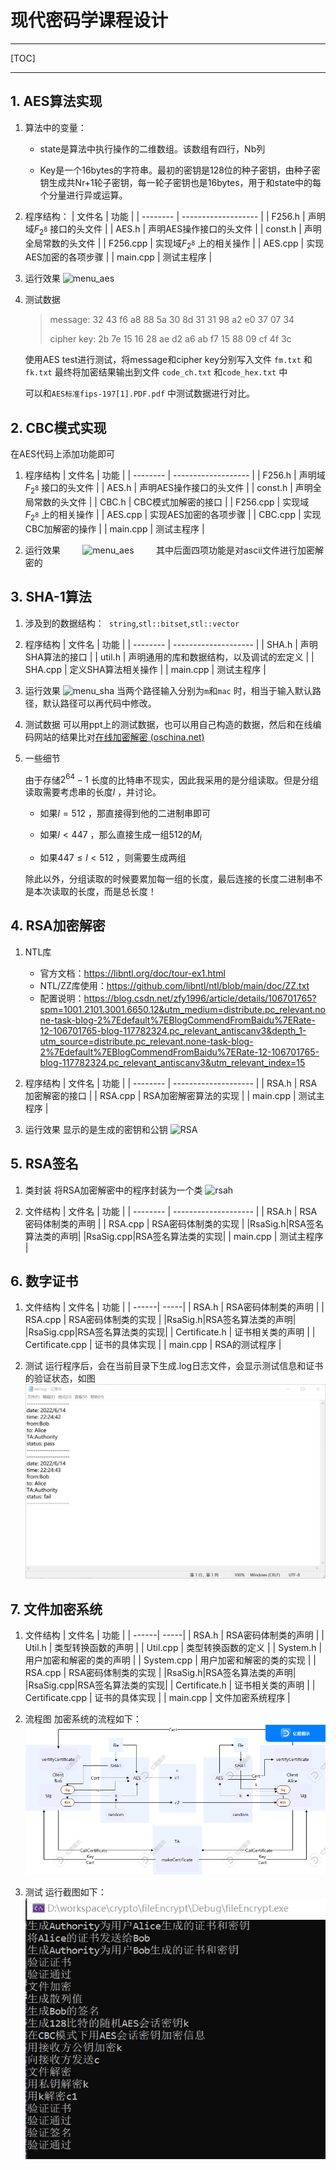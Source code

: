 # 现代密码学课程设计

---

[TOC]

<!-- vscode-markdown-toc-config
	numbering=true
	autoSave=true
	/vscode-markdown-toc-config -->
<!-- /vscode-markdown-toc -->

---

## 1. AES算法实现

1. 算法中的变量：
   * state是算法中执行操作的二维数组。该数组有四行，Nb列

   * Key是一个16bytes的字符串。最初的密钥是128位的种子密钥，由种子密钥生成共Nr+1轮子密钥，每一轮子密钥也是16bytes，用于和state中的每个分量进行异或运算。

2. 程序结构：
   | 文件名      | 功能                  |
   | -------- | ------------------- |
   | F256.h   | 声明域$F_{2^8}$ 接口的头文件 |
   | AES.h    | 声明AES操作接口的头文件       |
   | const.h  | 声明全局常数的头文件          |
   | F256.cpp | 实现域$F_{2^8}$ 上的相关操作 |
   | AES.cpp  | 实现AES加密的各项步骤        |
   | main.cpp | 测试主程序               |

3. 运行效果
   ![menu_aes](images/menu_aes.png)

4. 测试数据
   > message: 32 43 f6 a8 88 5a 30 8d 31 31 98 a2 e0 37 07 34
   >
   > cipher key: 2b 7e 15 16 28 ae d2 a6 ab f7 15 88 09 cf 4f 3c

   使用AES test进行测试，将message和cipher key分别写入文件 `fm.txt`  和 `fk.txt`  最终将加密结果输出到文件 `code_ch.txt`   和`code_hex.txt` 中

   可以和`AES标准fips-197[1].PDF.pdf` 中测试数据进行对比。

## 2. CBC模式实现

在AES代码上添加功能即可

1. 程序结构
   | 文件名      | 功能                  |
   | -------- | ------------------- |
   | F256.h   | 声明域$F_{2^8}$ 接口的头文件 |
   | AES.h    | 声明AES操作接口的头文件       |
   | const.h  | 声明全局常数的头文件          |
   | CBC.h    | CBC模式加解密的接口         |
   | F256.cpp | 实现域$F_{2^8}$ 上的相关操作 |
   | AES.cpp  | 实现AES加密的各项步骤        |
   | CBC.cpp  | 实现CBC加解密的操作         |
   | main.cpp | 测试主程序               |

2. 运行效果
        ![menu_aes](images/menu_aes.png)
        其中后面四项功能是对ascii文件进行加密解密的

## 3. SHA-1算法

1. 涉及到的数据结构：  `string`,`stl::bitset`,`stl::vector`
2. 程序结构
   | 文件名      | 功能                   |
   | -------- | -------------------- |
   | SHA.h    | 声明SHA算法的接口           |
   | util.h   | 声明通用的库和数据结构，以及调试的宏定义 |
   | SHA.cpp  | 定义SHA算法相关操作          |
   | main.cpp | 测试主程序                |

3. 运行效果
   ![menu_sha](images/menu_sha1.png)
   当两个路径输入分别为`m`和`mac` 时，相当于输入默认路径，默认路径可以再代码中修改。

4. 测试数据
   可以用ppt上的测试数据，也可以用自己构造的数据，然后和在线编码网站的结果比对[在线加密解密 (oschina.net)](https://tool.oschina.net/encrypt?type=2)

5. 一些细节

   由于存储$2^{64}-1$ 长度的比特串不现实，因此我采用的是分组读取。但是分组读取需要考虑串的长度$l$ ，并讨论。

   * 如果$l=512$ ，那直接得到他的二进制串即可

   * 如果$l\lt 447$ ，那么直接生成一组512的$M_i$

   * 如果$447\leq l\lt512$ ，则需要生成两组

   除此以外，分组读取的时候要累加每一组的长度，最后连接的长度二进制串不是本次读取的长度，而是总长度！

## 4. RSA加密解密

1. NTL库
   * 官方文档：<https://libntl.org/doc/tour-ex1.html>
   * NTL/ZZ库使用：<https://github.com/libntl/ntl/blob/main/doc/ZZ.txt>
   * 配置说明：<https://blog.csdn.net/zfy1996/article/details/106701765?spm=1001.2101.3001.6650.12&utm_medium=distribute.pc_relevant.none-task-blog-2%7Edefault%7EBlogCommendFromBaidu%7ERate-12-106701765-blog-117782324.pc_relevant_antiscanv3&depth_1-utm_source=distribute.pc_relevant.none-task-blog-2%7Edefault%7EBlogCommendFromBaidu%7ERate-12-106701765-blog-117782324.pc_relevant_antiscanv3&utm_relevant_index=15>

2. 程序结构
   | 文件名      | 功能                   |
   | -------- | -------------------- |
   | RSA.h    | RSA加密解密的接口           |
   | RSA.cpp  | RSA加密解密算法的实现        |
   | main.cpp | 测试主程序                |

3. 运行效果
   显示的是生成的密钥和公钥
   ![RSA](images/RSA.png)

## 5. RSA签名

1. 类封装
   将RSA加密解密中的程序封装为一个类
   ![rsah](images/rsah.png)

2. 文件结构
   | 文件名      | 功能                   |
   | -------- | -------------------- |
   | RSA.h    | RSA密码体制类的声明           |
   | RSA.cpp  | RSA密码体制类的实现        |
   |RsaSig.h|RSA签名算法类的声明|
   |RsaSig.cpp|RSA签名算法类的实现|
   | main.cpp | 测试主程序                |

## 6. 数字证书

1. 文件结构
   | 文件名 | 功能 |
   | ------| -----|
   | RSA.h    | RSA密码体制类的声明           |
   | RSA.cpp  | RSA密码体制类的实现        |
   |RsaSig.h|RSA签名算法类的声明|
   |RsaSig.cpp|RSA签名算法类的实现|
   | Certificate.h | 证书相关类的声明 |
   | Certificate.cpp | 证书的具体实现 |
   | main.cpp | RSA的测试程序 |

2. 测试
   运行程序后，会在当前目录下生成.log日志文件，会显示测试信息和证书的验证状态，如图![certificate_log](images/certificate_log.png)

## 7. 文件加密系统

1. 文件结构
   | 文件名 | 功能 |
   | ------| -----|
   | RSA.h    | RSA密码体制类的声明           |
   | Util.h | 类型转换函数的声明 |
   | Util.cpp | 类型转换函数的定义 |
   | System.h | 用户加密和解密的类的声明 |
   | System.cpp | 用户加密和解密的类的实现 |
   | RSA.cpp  | RSA密码体制类的实现        |
   |RsaSig.h|RSA签名算法类的声明|
   |RsaSig.cpp|RSA签名算法类的实现|
   | Certificate.h | 证书相关类的声明 |
   | Certificate.cpp | 证书的具体实现 |
   | main.cpp | 文件加密系统程序 |

2. 流程图
   加密系统的流程如下：![overview](images/overview.png)

3. 测试
   运行截图如下：![final](images/final_result.png)